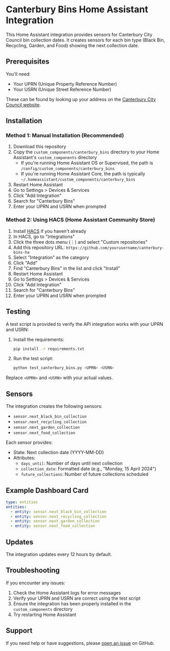 # Canterbury Bins Home Assistant Integration

This Home Assistant integration provides sensors for Canterbury City Council bin collection dates. It creates sensors for each bin type (Black Bin, Recycling, Garden, and Food) showing the next collection date.

## Prerequisites

You'll need:
- Your UPRN (Unique Property Reference Number)
- Your USRN (Unique Street Reference Number)

These can be found by looking up your address on the [Canterbury City Council website](https://www.canterbury.gov.uk/bins-and-waste/find-your-bin-collection-dates).

## Installation

### Method 1: Manual Installation (Recommended)

1. Download this repository
2. Copy the `custom_components/canterbury_bins` directory to your Home Assistant's `custom_components` directory
   - If you're running Home Assistant OS or Supervised, the path is `/config/custom_components/canterbury_bins`
   - If you're running Home Assistant Core, the path is typically `~/.homeassistant/custom_components/canterbury_bins`
3. Restart Home Assistant
4. Go to Settings > Devices & Services
5. Click "Add Integration"
6. Search for "Canterbury Bins"
7. Enter your UPRN and USRN when prompted

### Method 2: Using HACS (Home Assistant Community Store)

1. Install [HACS](https://hacs.xyz/) if you haven't already
2. In HACS, go to "Integrations"
3. Click the three dots menu (⋮) and select "Custom repositories"
4. Add this repository URL: `https://github.com/yourusername/canterbury-bins-ha`
5. Select "Integration" as the category
6. Click "Add"
7. Find "Canterbury Bins" in the list and click "Install"
8. Restart Home Assistant
9. Go to Settings > Devices & Services
10. Click "Add Integration"
11. Search for "Canterbury Bins"
12. Enter your UPRN and USRN when prompted

## Testing

A test script is provided to verify the API integration works with your UPRN and USRN:

1. Install the requirements:
   ```bash
   pip install -r requirements.txt
   ```

2. Run the test script:
   ```bash
   python test_canterbury_bins.py <UPRN> <USRN>
   ```

Replace `<UPRN>` and `<USRN>` with your actual values.

## Sensors

The integration creates the following sensors:
- `sensor.next_black_bin_collection`
- `sensor.next_recycling_collection`
- `sensor.next_garden_collection`
- `sensor.next_food_collection`

Each sensor provides:
- State: Next collection date (YYYY-MM-DD)
- Attributes:
  - `days_until`: Number of days until next collection
  - `collection_date`: Formatted date (e.g., "Monday, 15 April 2024")
  - `future_collections`: Number of future collections scheduled

## Example Dashboard Card

```yaml
type: entities
entities:
  - entity: sensor.next_black_bin_collection
  - entity: sensor.next_recycling_collection
  - entity: sensor.next_garden_collection
  - entity: sensor.next_food_collection
```

## Updates

The integration updates every 12 hours by default.

## Troubleshooting

If you encounter any issues:
1. Check the Home Assistant logs for error messages
2. Verify your UPRN and USRN are correct using the test script
3. Ensure the integration has been properly installed in the `custom_components` directory
4. Try restarting Home Assistant

## Support

If you need help or have suggestions, please [open an issue](https://github.com/yourusername/canterbury-bins-ha/issues) on GitHub. 